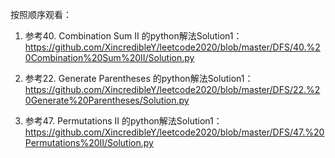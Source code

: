 按照顺序观看：

1. 参考40. Combination Sum II 的python解法Solution1：
https://github.com/XincredibleY/leetcode2020/blob/master/DFS/40.%20Combination%20Sum%20II/Solution.py

2. 参考22. Generate Parentheses 的python解法Solution1：
https://github.com/XincredibleY/leetcode2020/blob/master/DFS/22.%20Generate%20Parentheses/Solution.py

3. 参考47. Permutations II 的python解法Solution1：
https://github.com/XincredibleY/leetcode2020/blob/master/DFS/47.%20Permutations%20II/Solution.py
